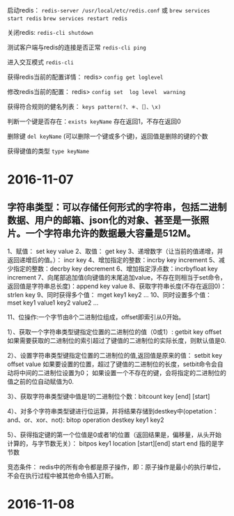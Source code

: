 启动redis：
`redis-server /usr/local/etc/redis.conf`
或
`brew services start redis`
 `brew services restart redis`

关闭redis:    `redis-cli shutdown`

测试客户端与redis的连接是否正常 `redis-cli ping`

进入交互模式 `redis-cli`

获得redis当前的配置详情：   redis>   `config get loglevel` 

修改redis当前的配置：   redis>   `config set  log level  warning`

获得符合规则的健名列表： `keys pattern(?、＊、［］、\x)`

判断一个键是否存在：`exists keyName`  存在返回1，不存在返回0

删除键  `del keyName` (可以删除一个键或多个键)，返回值是删除的键的个数

获得键值的类型  `type keyName`

# 2016-11-07
## 字符串类型：可以存储任何形式的字符串，包括二进制数据、用户的邮箱、json化的对象、甚至是一张照片。一个字符串允许的数据最大容量是512M。

1、赋值： set key value
2、取值： get key
3、递增数字（让当前的值递增，并返回递增后的值。）： incr key
4、增加指定的整数：incrby key increment
5、减少指定的整数：decrby key decrement
6、增加指定浮点数：incrbyfloat key increment
7、向尾部追加值(向键值的末尾追加value，不存在则相当于set命令，返回值是字符串总长度)：append key value
8、获取字符串长度(不存在返回0)： strlen key
9、同时获得多个值： mget key1 key2 …
10、同时设置多个值： mset key1 value1 key2 value2 …

11、位操作:一个字节由8个二进制位组成，offset即索引从0开始。

1）、获取一个字符串类型键指定位置的二进制位的值（0或1）: getbit key offset
如果需要获取的二进制位的索引超过了键值的二进制位的实际长度，则默认值是0.

2）、设置字符串类型键指定位置的二进制位的值,返回值是原来的值： setbit key offset value 
如果要设置的位置，超过了键值的二进制位的长度，setbit命令会自动将中间的二进制位设置为0；
如果设置一个不存在的键，会将指定的二进制位的值之前的位自动赋值为0.
 
3）、获取字符串类型键中值是1的二进制位个数：bitcount key [end] [start]

4）、对多个字符串类型键进行位运算，并将结果存储到destkey中(opetation：and、or、xor、not): 
bitop operation destkey key1 key2

5）、获得指定键的第一个位值是0或者1的位置（返回结果是，偏移量，从头开始计算的，与字节数无关）：
bitpos key1  location  [start][end]  start end 指的是字节数

竞态条件：
redis中的所有命令都是原子操作，即：原子操作是最小的执行单位，不会在执行过程中被其他命令插入打断。


# 2016-11-08


